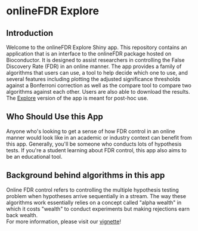 # onlineFDR Explore

## Introduction
Welcome to the onlineFDR Explore Shiny app. This repository contains an application that is an interface to the onlineFDR package hosted on Bioconductor. It is designed to assist researchers in controlling the False Discovery Rate (FDR) in an online manner. The app provides a family of algorithms that users can use, a tool to help decide which one to use, and several features including plotting the adjusted significance thresholds against a Bonferroni correction as well as the compare tool to compare two algorithms against each other. Users are also able to download the results. The [Explore](https://mrc-bsu.shinyapps.io/onlineFDRExplore/) version of the app is meant for post-hoc use.

## Who Should Use this App
Anyone who's looking to get a sense of how FDR control in an online manner would look like in an academic or industry context can benefit from this app. Generally, you'll be someone who conducts lots of hypothesis tests. If you're a student learning about FDR control, this app also aims to be an educational tool.

## Background behind algorithms in this app
Online FDR control refers to controlling the multiple hypothesis testing problem when hypotheses arrive sequentially in a stream. The way these algorithms work essentially relies on a concept called "alpha wealth" in which it costs "wealth" to conduct experiments but making rejections earn back wealth.  
For more information, please visit our [vignette](https://dsrobertson.github.io/onlineFDR/articles/onlineFDR.html)!
